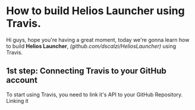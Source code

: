 # How to build Helios Launcher using Travis.
Hi guys, hope you're having a great moment, today we're gonna learn how to build **Helios Launcher**, *(github.com/dscalzi/HeliosLauncher)* using Travis.

## 1st step: Connecting Travis to your GitHub account
To start using Travis, you need to link it's API to your GitHub Repository.
Linking it 
<!--stackedit_data:
eyJoaXN0b3J5IjpbMTkxMTUwMTU0N119
-->